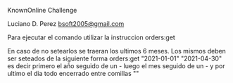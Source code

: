 KnownOnline Challenge

Luciano D. Perez bsoft2005@gmail.com

Para ejecutar el comando utilizar la instruccion orders:get

En caso de no setearlos se traeran los ultimos 6 meses. Los mismos deben ser seteados de la siguiente forma orders:get "2021-01-01" "2021-04-30" es decir primero el año seguido de un - luego el mes seguido de un - y por ultimo el dia todo encerrado entre comillas ""

